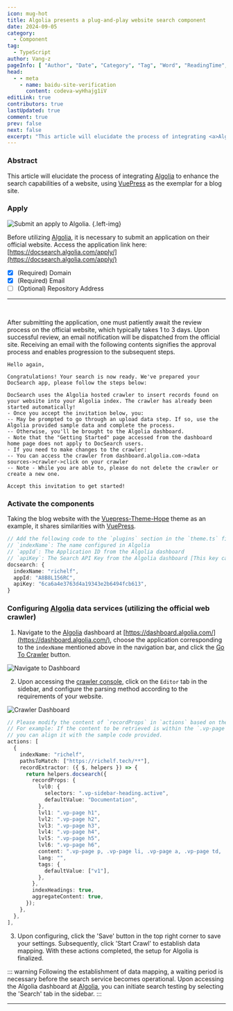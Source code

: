 ```yaml
---
icon: mug-hot
title: Algolia presents a plug-and-play website search component
date: 2024-09-05
category:
  - Component
tag:
  - TypeScript
author: Vang-z
pageInfo: [ "Author", "Date", "Category", "Tag", "Word", "ReadingTime", "PageView" ]
head:
  - - meta
    - name: baidu-site-verification
      content: codeva-wyHhajg1iV
editLink: true
contributors: true
lastUpdated: true
comment: true
prev: false
next: false
excerpt: "This article will elucidate the process of integrating <a>Algolia</a> to enhance the search capabilities of a website, using <a>VuePress</a> as the exemplar for a blog site."
---
```


### Abstract

This article will elucidate the process of integrating [Algolia](https://docsearch.algolia.com/apply/) to enhance the search capabilities of a website, using [VuePress](https://vuejs.press/) as the exemplar for a blog site.

### Apply

![Submit an apply to Algolia.](../../../posts/2024-09/assets/images/3_0.avif) {.left-img}

Before utilizing [Algolia](https://docsearch.algolia.com/apply/), it is necessary to submit an application on their official website. Access the application link here: [https://docsearch.algolia.com/apply/](https://docsearch.algolia.com/apply/)

- [x] <a>(Required)</a> Domain
- [x] <a>(Required)</a> Email
- [ ] <a>(Optional)</a> Repository Address
---
<br style="clear: both"/>

After submitting the application, one must patiently await the review process on the official website, which typically takes <a>1 to 3 days</a>. Upon successful review, an email notification will be dispatched from the official site. Receiving an email with the following contents signifies the approval process and enables progression to the subsequent steps.

```mail
Hello again,

Congratulations! Your search is now ready. We've prepared your DocSearch app, please follow the steps below:

DocSearch uses the Algolia hosted crawler to insert records found on your website into your Algolia index. The crawler has already been started automatically!
- Once you accept the invitation below, you:
-- May be prompted to go through an upload data step. If so, use the Algolia provided sample data and complete the process.
-- Otherwise, you'll be brought to the Algolia dashboard.
- Note that the "Getting Started" page accessed from the dashboard home page does not apply to DocSearch users.
- If you need to make changes to the crawler:
-- You can access the crawler from dashboard.algolia.com->data sources->crawler->click on your crawler
-- Note - While you are able to, please do not delete the crawler or create a new one.

Accept this invitation to get started!
```

### Activate the components

Taking the blog website with the [Vuepress-Theme-Hope](https://theme-hope.vuejs.press/) theme as an example, it shares similarities with [VuePress](https://vuejs.press/).

```typescript
// Add the following code to the `plugins` section in the `theme.ts` file:
// `indexName`: The name configured in Algolia
// `appId`: The Application ID from the Algolia dashboard
// `apiKey`: The Search API Key from the Algolia dashboard [This key can be publicly used]
docsearch: {
  indexName: "richelf",
  appId: "A8B8L156RC",
  apiKey: "6ca6a4e3763d4a19343e2b6494fcb613",
}

```

### Configuring [Algolia](https://dashboard.algolia.com/) data services (utilizing the official web crawler)

1. Navigate to the [Algolia](https://dashboard.algolia.com/) dashboard at [https://dashboard.algolia.com/](https://dashboard.algolia.com/), choose the application corresponding to the <a>`indexName`</a> mentioned above in the navigation bar, and click the [Go To Crawler](https://crawler.algolia.com/admin/crawlers) button.

![Navigate to Dashboard](../../../posts/2024-09/assets/images/3_1.avif)

2. Upon accessing the [crawler console](https://crawler.algolia.com/admin/crawlers/), click on the <a>`Editor`</a> tab in the sidebar, and configure the parsing method according to the requirements of your website.

![Crawler Dashboard](../../../posts/2024-09/assets/images/3_2.avif)

```typescript
// Please modify the content of `recordProps` in `actions` based on the `html` structure of your website.
// For example: If the content to be retrieved is within the `.vp-page` class using `p, li, a, td, span` tags,
// you can align it with the sample code provided.
actions: [
  {
    indexName: "richelf",
    pathsToMatch: ["https://richelf.tech/**"],
    recordExtractor: ({ $, helpers }) => {
      return helpers.docsearch({
        recordProps: {
          lvl0: {
            selectors: ".vp-sidebar-heading.active",
            defaultValue: "Documentation",
          },
          lvl1: ".vp-page h1",
          lvl2: ".vp-page h2",
          lvl3: ".vp-page h3",
          lvl4: ".vp-page h4",
          lvl5: ".vp-page h5",
          lvl6: ".vp-page h6",
          content: ".vp-page p, .vp-page li, .vp-page a, .vp-page td, .vp-page span",
          lang: "",
          tags: {
            defaultValue: ["v1"],
          },
        },
        indexHeadings: true,
        aggregateContent: true,
      });
    },
  },
],

```

3. Upon configuring, click the 'Save' button in the top right corner to save your settings. Subsequently, click 'Start Crawl' to establish data mapping. With these actions completed, the setup for Algolia is finalized.

::: warning
Following the establishment of data mapping, a waiting period is necessary before the search service becomes operational. Upon accessing the Algolia dashboard at [Algolia](https://dashboard.algolia.com/), you can initiate search testing by selecting the 'Search' tab in the sidebar.
:::

---

<Sponsor />
